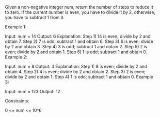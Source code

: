 Given a non-negative integer num, return the number of steps to reduce it to zero. If the current number is even, you have to divide it by 2, otherwise, you have to subtract 1 from it.



Example 1:

Input: num = 14
Output: 6
Explanation:
Step 1) 14 is even; divide by 2 and obtain 7.
Step 2) 7 is odd; subtract 1 and obtain 6.
Step 3) 6 is even; divide by 2 and obtain 3.
Step 4) 3 is odd; subtract 1 and obtain 2.
Step 5) 2 is even; divide by 2 and obtain 1.
Step 6) 1 is odd; subtract 1 and obtain 0.
Example 2:

Input: num = 8
Output: 4
Explanation:
Step 1) 8 is even; divide by 2 and obtain 4.
Step 2) 4 is even; divide by 2 and obtain 2.
Step 3) 2 is even; divide by 2 and obtain 1.
Step 4) 1 is odd; subtract 1 and obtain 0.
Example 3:

Input: num = 123
Output: 12


Constraints:

0 <= num <= 10^6
